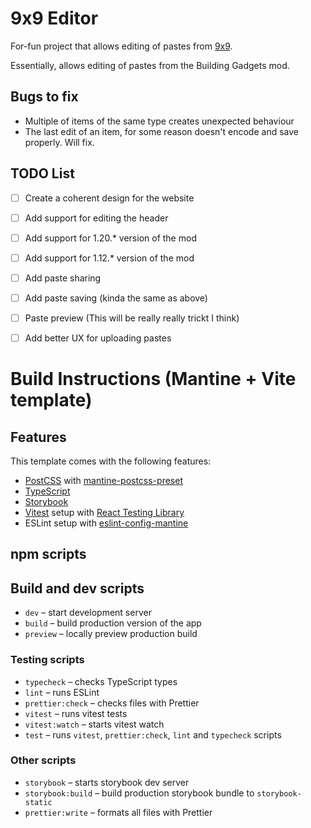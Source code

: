 # 9x9 Editor

For-fun project that allows editing of pastes from [9x9](https://reddit.com/r/9x9).

Essentially, allows editing of pastes from the Building Gadgets mod.

## Bugs to fix

- Multiple of items of the same type creates unexpected behaviour
- The last edit of an item, for some reason doesn't encode and save properly. Will fix.

## TODO List

- [ ] Create a coherent design for the website
- [ ] Add support for editing the header
- [ ] Add support for 1.20.* version of the mod
- [ ] Add support for 1.12.* version of the mod
- [ ] Add paste sharing
- [ ] Add paste saving (kinda the same as above)
- [ ] Paste preview (This will be really really trickt I think)
- [ ] Add better UX for uploading pastes


# Build Instructions (Mantine + Vite template)

## Features

This template comes with the following features:

- [PostCSS](https://postcss.org/) with [mantine-postcss-preset](https://mantine.dev/styles/postcss-preset)
- [TypeScript](https://www.typescriptlang.org/)
- [Storybook](https://storybook.js.org/)
- [Vitest](https://vitest.dev/) setup with [React Testing Library](https://testing-library.com/docs/react-testing-library/intro)
- ESLint setup with [eslint-config-mantine](https://github.com/mantinedev/eslint-config-mantine)

## npm scripts

## Build and dev scripts

- `dev` – start development server
- `build` – build production version of the app
- `preview` – locally preview production build

### Testing scripts

- `typecheck` – checks TypeScript types
- `lint` – runs ESLint
- `prettier:check` – checks files with Prettier
- `vitest` – runs vitest tests
- `vitest:watch` – starts vitest watch
- `test` – runs `vitest`, `prettier:check`, `lint` and `typecheck` scripts

### Other scripts

- `storybook` – starts storybook dev server
- `storybook:build` – build production storybook bundle to `storybook-static`
- `prettier:write` – formats all files with Prettier
